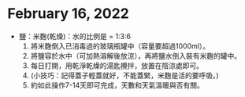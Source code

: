 # February 16, 2022

- 鹽：米麴(乾燥)：水的比例是 = 1:3:6
   1. 將米麴倒入已消毒過的玻璃瓶罐中（容量要超過1000ml）。
   2. 將鹽容於水中（可加熱溶解後放涼），再將鹽水倒入裝有米麴的罐中。
   3. 每日打開，用乾淨乾燥的湯匙攪拌，放置在陰涼處即可。 
   4. (小技巧：記得蓋子輕蓋就好，不能蓋緊，米麴是活的要呼吸。)
   5. 約如此操作7-14天即可完成，天數和天氣溫暖與否有關。
